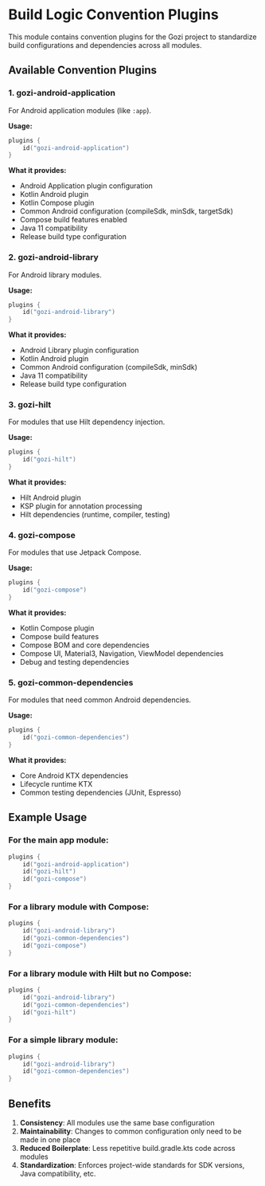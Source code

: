 # Build Logic Convention Plugins

This module contains convention plugins for the Gozi project to standardize build configurations and dependencies across all modules.

## Available Convention Plugins

### 1. gozi-android-application
For Android application modules (like `:app`).

**Usage:**
```kotlin
plugins {
    id("gozi-android-application")
}
```

**What it provides:**
- Android Application plugin configuration
- Kotlin Android plugin
- Kotlin Compose plugin
- Common Android configuration (compileSdk, minSdk, targetSdk)
- Compose build features enabled
- Java 11 compatibility
- Release build type configuration

### 2. gozi-android-library
For Android library modules.

**Usage:**
```kotlin
plugins {
    id("gozi-android-library")
}
```

**What it provides:**
- Android Library plugin configuration
- Kotlin Android plugin
- Common Android configuration (compileSdk, minSdk)
- Java 11 compatibility
- Release build type configuration

### 3. gozi-hilt
For modules that use Hilt dependency injection.

**Usage:**
```kotlin
plugins {
    id("gozi-hilt")
}
```

**What it provides:**
- Hilt Android plugin
- KSP plugin for annotation processing
- Hilt dependencies (runtime, compiler, testing)

### 4. gozi-compose
For modules that use Jetpack Compose.

**Usage:**
```kotlin
plugins {
    id("gozi-compose")
}
```

**What it provides:**
- Kotlin Compose plugin
- Compose build features
- Compose BOM and core dependencies
- Compose UI, Material3, Navigation, ViewModel dependencies
- Debug and testing dependencies

### 5. gozi-common-dependencies
For modules that need common Android dependencies.

**Usage:**
```kotlin
plugins {
    id("gozi-common-dependencies")
}
```

**What it provides:**
- Core Android KTX dependencies
- Lifecycle runtime KTX
- Common testing dependencies (JUnit, Espresso)

## Example Usage

### For the main app module:
```kotlin
plugins {
    id("gozi-android-application")
    id("gozi-hilt")
    id("gozi-compose")
}
```

### For a library module with Compose:
```kotlin
plugins {
    id("gozi-android-library")
    id("gozi-common-dependencies")
    id("gozi-compose")
}
```

### For a library module with Hilt but no Compose:
```kotlin
plugins {
    id("gozi-android-library")
    id("gozi-common-dependencies")
    id("gozi-hilt")
}
```

### For a simple library module:
```kotlin
plugins {
    id("gozi-android-library")
    id("gozi-common-dependencies")
}
```

## Benefits

1. **Consistency**: All modules use the same base configuration
2. **Maintainability**: Changes to common configuration only need to be made in one place
3. **Reduced Boilerplate**: Less repetitive build.gradle.kts code across modules
4. **Standardization**: Enforces project-wide standards for SDK versions, Java compatibility, etc.
